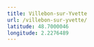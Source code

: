```yaml
---
title: Villebon-sur-Yvette
url: /villebon-sur-yvette/
latitude: 48.7000046
longitude: 2.2276489
---
```

